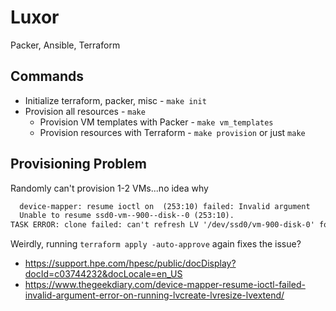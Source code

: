 # Luxor

Packer, Ansible, Terraform

## Commands

- Initialize terraform, packer, misc - `make init`
- Provision all resources - `make`
  - Provision VM templates with Packer - `make vm_templates`
  - Provision resources with Terraform - `make provision` or just `make`

## Provisioning Problem

Randomly can't provision 1-2 VMs...no idea why

```txt
  device-mapper: resume ioctl on  (253:10) failed: Invalid argument
  Unable to resume ssd0-vm--900--disk--0 (253:10).
TASK ERROR: clone failed: can't refresh LV '/dev/ssd0/vm-900-disk-0' for activation:   Failed to reactivate ssd0/vm-900-disk-0.
```

Weirdly, running `terraform apply -auto-approve` again fixes the issue?

- https://support.hpe.com/hpesc/public/docDisplay?docId=c03744232&docLocale=en_US
- https://www.thegeekdiary.com/device-mapper-resume-ioctl-failed-invalid-argument-error-on-running-lvcreate-lvresize-lvextend/
